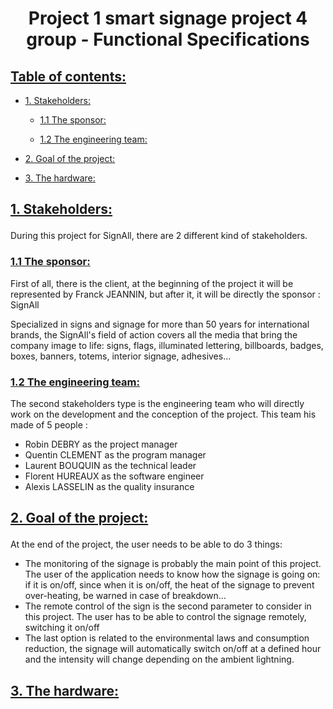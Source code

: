<h1 style="text-align: center">Project 1 smart signage project 4 group - Functional Specifications</h1>

<h2 style="text-decoration: underline">Table of contents:</h2>

- [<p style="text-decoration: underline">1. Stakeholders:</p>](#1-stakeholders)
  - [<p style="text-decoration: underline">1.1 The sponsor:</p>](#11-the-sponsor)
  - [<p style="text-decoration: underline">1.2 The engineering team:</p>](#12-the-engineering-team)
- [<p style="text-decoration: underline">2. Goal of the project:</p>](#2-goal-of-the-project)
- [<p style="text-decoration: underline">3. The hardware:</p>](#3-the-hardware)

## <p style="text-decoration: underline">1. Stakeholders:</p>

During this project for SignAll, there are 2 different kind of stakeholders. <br>

### <p style="text-decoration: underline">1.1 The sponsor:</p>

First of all, there is the client, at the beginning of the project it will be represented by Franck JEANNIN, but after it, it will be directly the sponsor : SignAll <br>

Specialized in signs and signage for more than 50 years for international brands, the SignAll's field of action covers all the media that bring the company image to life: signs, flags, illuminated lettering, billboards, badges, boxes, banners, totems, interior signage, adhesives...

### <p style="text-decoration: underline">1.2 The engineering team:</p>

The second stakeholders type is the engineering team who will directly work on the development and the conception of the project. This team his made of 5 people : <br>
* Robin DEBRY as the project manager
* Quentin CLEMENT as the program manager
* Laurent BOUQUIN as the technical leader
* Florent HUREAUX as the software engineer
* Alexis LASSELIN as the quality insurance

## <p style="text-decoration: underline">2. Goal of the project:</p>

At the end of the project, the user needs to be able to do 3 things: <br>
* The monitoring of the signage is probably the main point of this project. The user of the application needs to know how the signage is going on: if it is on/off, since when it is on/off, the heat of the signage to prevent over-heating, be warned in case of breakdown...
* The remote control of the sign is the second parameter to consider in this project. The user has to be able to control the signage remotely, switching it on/off 
* The last option is related to the environmental laws and consumption reduction, the signage will automatically switch on/off at a defined hour and the intensity will change depending on the ambient lightning.

## <p style="text-decoration: underline">3. The hardware:</p>

